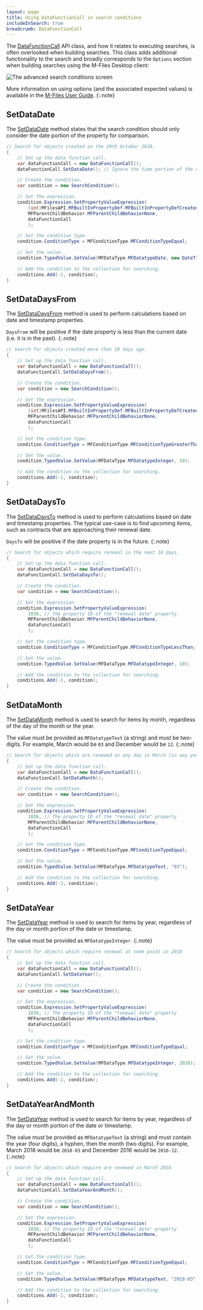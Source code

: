 ```yaml
---
layout: page
title: Using DataFunctionCall in search conditions
includeInSearch: true
breadcrumb: DataFunctionCall
---
```


The [DataFunctionCall](https://www.m-files.com/api/documentation/latest/index.html#MFilesAPI~DataFunctionCall.html) API class, and how it relates to executing searches, is often overlooked when building searches.  This class adds additional functionality to the search and broadly corresponds to the `Options` section when building searches using the M-Files Desktop client:

![The advanced search conditions screen](ObjectsModifiedIn2010.png)

More information on using options (and the associated expected values) is available in the [M-Files User Guide](https://www.m-files.com/user-guide/latest/eng/property_based_conditions.html#filter_settings_properties__options).
{:.note}

## SetDataDate

The [SetDataDate](https://www.m-files.com/api/documentation/latest/MFilesAPI~DataFunctionCall~SetDataDate.html) method states that the search condition should only consider the date portion of the property for comparison.

```csharp
// Search for objects created on the 29th October 2018.
{
	// Set up the data function call.
	var dataFunctionCall = new DataFunctionCall();
	dataFunctionCall.SetDataDate(); // Ignore the time portion of the created timestamp.

	// Create the condition.
	var condition = new SearchCondition();

	// Set the expression.
	condition.Expression.SetPropertyValueExpression(
		(int)MFilesAPI.MFBuiltInPropertyDef.MFBuiltInPropertyDefCreated,
		MFParentChildBehavior.MFParentChildBehaviorNone,
		dataFunctionCall
		);

	// Set the condition type.
	condition.ConditionType = MFConditionType.MFConditionTypeEqual;

	// Set the value.
	condition.TypedValue.SetValue(MFDataType.MFDatatypeDate, new DateTime(2018, 10, 29));

	// Add the condition to the collection for searching.
	conditions.Add(-1, condition);
}
```

## SetDataDaysFrom

The [SetDataDaysFrom](https://www.m-files.com/api/documentation/latest/MFilesAPI~DataFunctionCall~SetDataDaysFrom.html) method is used to perform calculations based on date and timestamp properties.

`DaysFrom` will be positive if the date property is less than the current date (i.e. it is in the past).
{:.note}

```csharp
// Search for objects created more than 10 days ago.
{
	// Set up the data function call.
	var dataFunctionCall = new DataFunctionCall();
	dataFunctionCall.SetDataDaysFrom();

	// Create the condition.
	var condition = new SearchCondition();

	// Set the expression.
	condition.Expression.SetPropertyValueExpression(
		(int)MFilesAPI.MFBuiltInPropertyDef.MFBuiltInPropertyDefCreated,
		MFParentChildBehavior.MFParentChildBehaviorNone,
		dataFunctionCall
		);

	// Set the condition type.
	condition.ConditionType = MFConditionType.MFConditionTypeGreaterThan;

	// Set the value.
	condition.TypedValue.SetValue(MFDataType.MFDatatypeInteger, 10);

	// Add the condition to the collection for searching.
	conditions.Add(-1, condition);
}
```

## SetDataDaysTo

The [SetDataDaysTo](https://www.m-files.com/api/documentation/latest/MFilesAPI~DataFunctionCall~SetDataDaysTo.html) method is used to perform calculations based on date and timestamp properties.  The typical use-case is to find upcoming items, such as contracts that are approaching their renewal date.

`DaysTo` will be positive if the date property is in the future.
{:.note}

```csharp
// Search for objects which require renewal in the next 10 days.
{
	// Set up the data function call.
	var dataFunctionCall = new DataFunctionCall();
	dataFunctionCall.SetDataDaysTo();

	// Create the condition.
	var condition = new SearchCondition();

	// Set the expression.
	condition.Expression.SetPropertyValueExpression(
		1036, // The property ID of the "renewal date" property
		MFParentChildBehavior.MFParentChildBehaviorNone,
		dataFunctionCall
		);

	// Set the condition type.
	condition.ConditionType = MFConditionType.MFConditionTypeLessThan;

	// Set the value.
	condition.TypedValue.SetValue(MFDataType.MFDatatypeInteger, 10);

	// Add the condition to the collection for searching.
	conditions.Add(-1, condition);
}
```

## SetDataMonth

The [SetDataMonth](https://www.m-files.com/api/documentation/latest/MFilesAPI~DataFunctionCall~SetDataMonth.html) method is used to search for items by month, regardless of the day of the month or the year.

The value must be provided as `MFDatatypeText` (a string) and must be two-digits.  For example, March would be `03` and December would be `12`.
{:.note}

```csharp
// Search for objects which are renewed on any day in March (in any year)
{
	// Set up the data function call.
	var dataFunctionCall = new DataFunctionCall();
	dataFunctionCall.SetDataMonth();

	// Create the condition.
	var condition = new SearchCondition();

	// Set the expression.
	condition.Expression.SetPropertyValueExpression(
		1036, // The property ID of the "renewal date" property
		MFParentChildBehavior.MFParentChildBehaviorNone,
		dataFunctionCall
		);

	// Set the condition type.
	condition.ConditionType = MFConditionType.MFConditionTypeEqual;

	// Set the value.
	condition.TypedValue.SetValue(MFDataType.MFDatatypeText, "03");

	// Add the condition to the collection for searching.
	conditions.Add(-1, condition);
}
```

## SetDataYear

The [SetDataYear](https://www.m-files.com/api/documentation/latest/MFilesAPI~DataFunctionCall~SetDataYear.html) method is used to search for items by year, regardless of the day or month portion of the date or timestamp.

The value must be provided as `MFDatatypeInteger`.
{:.note}

```csharp
// Search for objects which require renewal at some point in 2018
{
	// Set up the data function call.
	var dataFunctionCall = new DataFunctionCall();
	dataFunctionCall.SetDataYear();

	// Create the condition.
	var condition = new SearchCondition();

	// Set the expression.
	condition.Expression.SetPropertyValueExpression(
		1036, // The property ID of the "renewal date" property
		MFParentChildBehavior.MFParentChildBehaviorNone,
		dataFunctionCall
		);

	// Set the condition type.
	condition.ConditionType = MFConditionType.MFConditionTypeEqual;

	// Set the value.
	condition.TypedValue.SetValue(MFDataType.MFDatatypeInteger, 2018);

	// Add the condition to the collection for searching.
	conditions.Add(-1, condition);
}
```

## SetDataYearAndMonth

The [SetDataYear](https://www.m-files.com/api/documentation/latest/MFilesAPI~DataFunctionCall~SetDataYear.html) method is used to search for items by year, regardless of the day or month portion of the date or timestamp.

The value must be provided as `MFDatatypeText` (a string) and must contain the year (four digits), a hyphen, then the month (two digits).  For example, March 2018 would be `2018-03` and December 2016 would be `2016-12`.
{:.note}

```csharp
// Search for objects which require are renewed in March 2018
{
	// Set up the data function call.
	var dataFunctionCall = new DataFunctionCall();
	dataFunctionCall.SetDataYearAndMonth();

	// Create the condition.
	var condition = new SearchCondition();

	// Set the expression.
	condition.Expression.SetPropertyValueExpression(
		1036, // The property ID of the "renewal date" property
		MFParentChildBehavior.MFParentChildBehaviorNone,
		dataFunctionCall
		);

	// Set the condition type.
	condition.ConditionType = MFConditionType.MFConditionTypeEqual;

	// Set the value.
	condition.TypedValue.SetValue(MFDataType.MFDatatypeText, "2018-03");

	// Add the condition to the collection for searching.
	conditions.Add(-1, condition);
}
```